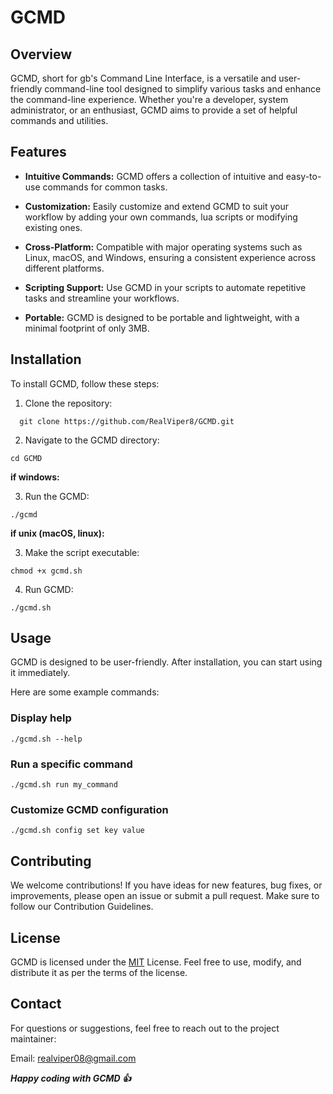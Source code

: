 # GCMD

## Overview
GCMD, short for gb's Command Line Interface, is a versatile and user-friendly command-line tool designed to simplify various tasks and enhance the command-line experience. Whether you're a developer, system administrator, or an enthusiast, GCMD aims to provide a set of helpful commands and utilities.

## Features
- **Intuitive Commands:** GCMD offers a collection of intuitive and easy-to-use commands for common tasks.

- **Customization:** Easily customize and extend GCMD to suit your workflow by adding your own commands, lua scripts or modifying existing ones.

- **Cross-Platform:** Compatible with major operating systems such as Linux, macOS, and Windows, ensuring a consistent experience across different platforms.

- **Scripting Support:** Use GCMD in your scripts to automate repetitive tasks and streamline your workflows.

- **Portable:** GCMD is designed to be portable and lightweight, with a minimal footprint of only 3MB.

## Installation

To install GCMD, follow these steps:

1. Clone the repository:

```
  git clone https://github.com/RealViper8/GCMD.git
```

2. Navigate to the GCMD directory:

```
cd GCMD
```

__if windows:__

3. Run the GCMD:

```
./gcmd
```

__if unix (macOS, linux):__

3. Make the script executable:

```
chmod +x gcmd.sh
```

4. Run GCMD:

```
./gcmd.sh
```

## Usage

GCMD is designed to be user-friendly. After installation, you can start using it immediately.

Here are some example commands:

### Display help
```
./gcmd.sh --help
```

### Run a specific command
```
./gcmd.sh run my_command
```

### Customize GCMD configuration
```
./gcmd.sh config set key value
```

## Contributing
We welcome contributions! If you have ideas for new features, bug fixes, or improvements, please open an issue or submit a pull request. Make sure to follow our Contribution Guidelines.

## License
GCMD is licensed under the [MIT](https://github.com/RealViper8/GCMD/tree/master?tab=MIT-1-ov-file) License. Feel free to use, modify, and distribute it as per the terms of the license.

## Contact
For questions or suggestions, feel free to reach out to the project maintainer:

Email: realviper08@gmail.com

___Happy coding with GCMD 👍___ 
